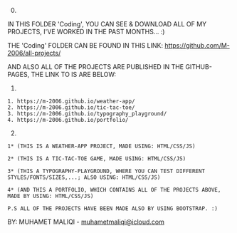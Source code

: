0.

IN THIS FOLDER 'Coding', YOU CAN SEE & DOWNLOAD ALL OF MY PROJECTS, I'VE WORKED IN THE PAST MONTHS... :)

THE 'Coding' FOLDER CAN BE FOUND IN THIS LINK: https://github.com/M-2006/all-projects/

AND ALSO ALL OF THE PROJECTS ARE PUBLISHED IN THE GITHUB-PAGES, THE LINK TO IS ARE BELOW:

1.

    1. https://m-2006.github.io/weather-app/                       
    2. https://m-2006.github.io/tic-tac-toe/                     
    3. https://m-2006.github.io/typography_playground/           
    4. https://m-2006.github.io/portfolio/  

2.    

    1* (THIS IS A WEATHER-APP PROJECT, MADE USING: HTML/CSS/JS)

    2* (THIS IS A TIC-TAC-TOE GAME, MADE USING: HTML/CSS/JS)

    3* (THIS A TYPOGRAPHY-PLAYGROUND, WHERE YOU CAN TEST DIFFERENT STYLES/FONTS/SIZES,...; ALSO USING: HTML/CSS/JS)

    4* (AND THIS A PORTFOLIO, WHICH CONTAINS ALL OF THE PROJECTS ABOVE, MADE BY USING: HTML/CSS/JS)

    P.S ALL OF THE PROJECTS HAVE BEEN MADE ALSO BY USING BOOTSTRAP. :)

BY: MUHAMET MALIQI - muhametmaliqi@icloud.com
